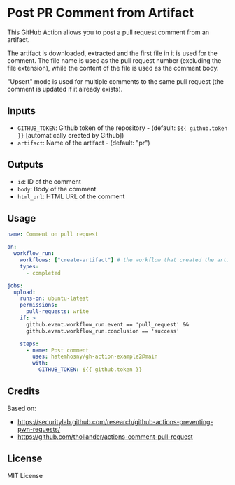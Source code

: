 # Post PR Comment from Artifact

This GitHub Action allows you to post a pull request comment from an artifact.

The artifact is downloaded, extracted and the first file in it is used for the comment. The file name is used as the pull request number (excluding the file extension), while the content of the file is used as the comment body.

"Upsert" mode is used for multiple comments to the same pull request (the comment is updated if it already exists).

## Inputs

- `GITHUB_TOKEN`: Github token of the repository - (default: `${{ github.token }}` [automatically created by Github])
- `artifact`: Name of the artifact - (default: "pr")

## Outputs

- `id`: ID of the comment
- `body`: Body of the comment
- `html_url`: HTML URL of the comment

## Usage

```yaml
name: Comment on pull request

on:
  workflow_run:
    workflows: ["create-artifact"] # the workflow that created the artifact
    types:
      - completed

jobs:
  upload:
    runs-on: ubuntu-latest
    permissions:
      pull-requests: write
    if: >
      github.event.workflow_run.event == 'pull_request' &&
      github.event.workflow_run.conclusion == 'success'

    steps:
      - name: Post comment
        uses: hatemhosny/gh-action-example2@main
        with:
          GITHUB_TOKEN: ${{ github.token }}
```

## Credits

Based on:

- https://securitylab.github.com/research/github-actions-preventing-pwn-requests/
- https://github.com/thollander/actions-comment-pull-request

## License

MIT License
